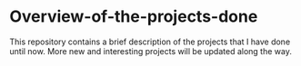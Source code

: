 # Overview-of-the-projects-done
This repository contains a brief description of the projects that I have done until now. More new and interesting projects will be updated along the way. 
